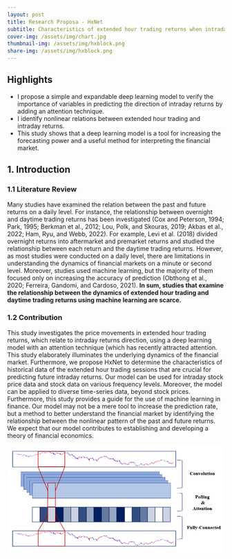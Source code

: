 ```yaml
---
layout: post
title: Research Proposa - HxNet 
subtitle: Characteristics of extended hour trading returns when intraday returns increase
cover-img: /assets/img/chart.jpg
thumbnail-img: /assets/img/hxblock.png
share-img: /assets/img/hxblock.png
---
```


## Highlights

- I propose a simple and expandable deep learning model to verify the importance of variables in predicting the direction of intraday returns by adding an attention technique.
- I identify nonlinear relations between extended hour trading and intraday returns.
- This study shows that a deep learning model is a tool for increasing the forecasting power and a useful method for interpreting the financial market.




## 1. Introduction

### 1.1 Literature Review
Many studies have examined the relation between the past and future returns on a daily level. For instance, the relationship between overnight and daytime trading returns has been investigated (Cox and Peterson, 1994; Park, 1995; Berkman et al., 2012; Lou, Polk, and Skouras, 2019; Akbas et al., 2022; Ham, Ryu, and Webb, 2022). For example, Levi et al. (2018) divided overnight returns into aftermarket and premarket returns and studied the relationship between each return and the daytime trading returns. However, as most studies were conducted on a daily level, there are limitations in understanding the dynamics of financial markets on a minute or second level. Moreover, studies used machine learning, but the majority of them focused only on increasing the accuracy of prediction (Obthong et al., 2020; Ferreira, Gandomi, and Cardoso, 2021). **In sum, studies that examine the relationship between the dynamics of extended hour trading and daytime trading returns using machine learning are scarce.**

### 1.2 Contribution
This study investigates the price movements in extended hour trading returns, which relate to intraday returns direction, using a deep learning model with an attention technique (which has recently attracted attention. This study elaborately illuminates the underlying dynamics of the financial market. Furthermore, we propose HxNet to determine the characteristics of historical data of the extended hour trading sessions that are crucial for predicting future intraday returns. Our model can be used for intraday stock price data and stock data on various frequency levels. Moreover, the model can be applied to diverse time-series data, beyond stock prices. Furthermore, this study provides a guide for the use of machine learning in finance. Our model may not be a mere tool to increase the prediction rate, but a method to better understand the financial market by identifying the relationship between the nonlinear pattern of the past and future returns. We expect that our model contributes to establishing and developing a theory of financial economics.


![hxblock](/assets/img/intext_hxblock.PNG)


